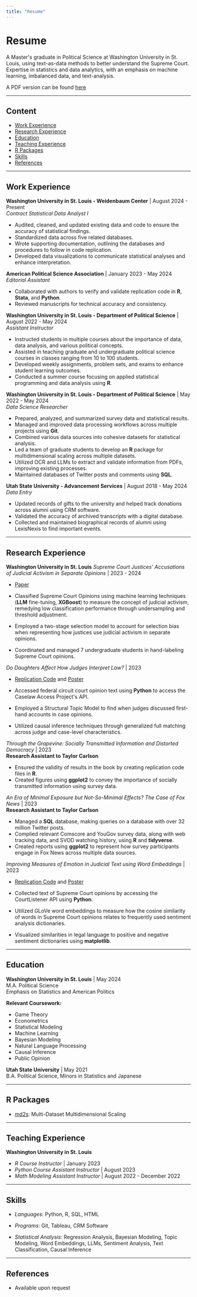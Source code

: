 ```yaml
---
title: "Resume"
---
```


# Resume

A Master's graduate in Political Science at Washington University in St. Louis, using text-as-data methods to better understand the Supreme Court. Expertise in statistics and data analytics, with an emphasis on machine learning, imbalanced data, and text-analysis.

A PDF version can be found [here](/files/resume.pdf)

---

## Content

* [Work Experience](#work-experience)
* [Research Experience](#research-experience)
* [Education](#education)
* [Teaching Experience](#teaching-experience)
* [R Packages](#r-packages)
* [Skills](#skills)
* [References](#references)

---

## Work Experience

**Washington University in St. Louis - Weidenbaum Center** | August 2024 - Present\
*Contract Statistical Data Analyst I*

- Audited, cleaned, and updated existing data and code to ensure the accuracy of statistical findings.
- Standardized data across five related databases.
- Wrote supporting documentation, outlining the databases and procedures to follow in code replication.
- Developed data visualizations to communicate statistical analyses and enhance interpretation.

**American Political Science Association** | January 2023 - May 2024\
*Editorial Assistant*

- Collaborated with authors to verify and validate replication code in **R**, **Stata**, and **Python**.
- Reviewed manuscripts for technical accuracy and consistency.

**Washington University in St. Louis - Department of Political Science** | August 2022 - May 2024\
*Assistant Instructor*

- Instructed students in multiple courses about the importance of data, data analysis, and various political concepts. 
- Assisted in teaching graduate and undergraduate political science courses in classes ranging from 10 to 100 students.
- Developed weekly assignments, problem sets, and exams to enhance student learning outcomes.
- Conducted a summer course focusing on applied statistical programming and data analysis using **R**.

**Washington University in St. Louis - Department of Political Science** | May 2022 - May 2024\
*Data Science Researcher*

- Prepared, analyzed, and summarized survey data and statistical results.
- Managed and improved data processing workflows across multiple projects using **Git**.
- Combined various data sources into cohesive datasets for statistical analysis.
- Led a team of graduate students to develop an **R** package for multidimensional scaling across multiple datasets.
- Utilized OCR and LLMs to extract and validate information from PDFs, improving existing processes.
- Maintained databases of Twitter posts and comments using **SQL**.


**Utah State University - Advancement Services** | August 2018 - May 2024
*Data Entry*

- Updated records of gifts to the university and helped track donations across alumni using CRM software.
- Validated the accuracy of archived transcripts with a digital database.
- Collected and maintained biographical records of alumni using LexisNexis to find important events.

---

## Research Experience

**Washington University in St. Louis**
*Supreme Court Justices’ Accusations of Judicial Activism in Separate Opinions* | 2023 - 2024

- [Paper](/files/third_year_paper.pdf)

- Classified Supreme Court Opinions using machine learning techniques (**LLM** fine-tuning, **XGBoost**) to measure the concept of judicial activism, remedying low classification performance through undersampling and threshold adjustment.
- Employed a two-stage selection model to account for selection bias when representing how justices use judicial activism in separate opinions.
- Coordinated and managed 7 undergraduate students in hand-labeling Supreme Court opinions.

*Do Daughters Affect How Judges Interpret Law?* | 2023

- [Replication Code](https://github.com/peterjbachman/causal_project) and [Poster](/files/causal_project.pdf)

- Accessed federal circuit court opinion text using **Python** to access the Caselaw Access Project's API.
- Employed a Structural Topic Model to find when judges discussed first-hand accounts in case opinions.
- Utilized causal inference techniques through generalized full matching across judge and case-level characteristics.


*Through the Grapevine: Socially Transmitted Information and Distorted Democracy* | 2023\
**Research Assistant to Taylor Carlson**

- Ensured the validity of results in the book by creating replication code files in **R**.
- Created figures using **ggplot2** to convey the importance of socially transmitted information using survey data.


*An Era of Minimal Exposure but Not-So-Minimal Effects? The Case of Fox News* | 2023\
**Research Assistant to Taylor Carlson**

- Managed a **SQL** database, making queries on a database with over 32 million Twitter posts.
- Complied relevant Comscore and YouGov survey data, along with web tracking data, and SVOD watching history, using **R** and **tidyverse**.
- Created reports using **ggplot2** to represent how survey participants engage in Fox News across multiple data sources.

*Improving Measures of Emotion in Judicial Text using  Word Embeddings* | 2023

- [Replication Code](https://github.com/peterjbachman/judicialEmbedding) and [Poster](/files/judicial_embeddings.pdf)

- Collected text of Supreme Court opinions by accessing the CourtListener API using **Python**.
- Utilized GLoVe word embeddings to measure how the cosine similarity of words in Supreme Court opinions relates to frequently used sentiment analysis dictionaries.
- Visualized similarities in legal language to positive and negative sentiment dictionaries using **matplotlib**.

---

## Education

**Washington University in St. Louis** | May 2024\
M.A. Political Science \
Emphasis on Statistics and American Politics

**Relevant Coursework:**

- Game Theory
- Econometrics
- Statistical Modeling
- Machine Learning
- Bayesian Modeling
- Natural Language Processing
- Causal Inference
- Public Opinion

**Utah State University** | May 2021\
B.A. Political Science, Minors in Statistics and Japanese

---

## R Packages

- [md2s](https://github.com/peterjbachman/md2s): Multi-Dataset Multidimensional Scaling

---

## Teaching Experience

**Washington University in St. Louis**
- *R Course Instructor* | January 2023
- *Python Course Assistant Instructor* | August 2023
- *Math Modeling Assistant Instructor* | August 2022 - December 2022

---

## Skills

- *Languages*: Python, R, SQL, HTML

- *Programs*: Git, Tableau, CRM Software

- *Statistical Analysis*: Regression Analysis, Bayesian Modeling, Topic Modeling, Word Embeddings, LLMs, Sentiment Analysis, Text Classification, Causal Inference

---

## References

- Available upon request